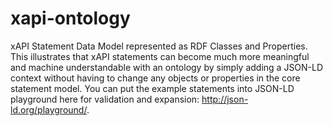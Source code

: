# xapi-ontology
xAPI Statement Data Model represented as RDF Classes and Properties. This illustrates that xAPI statements can become much more meaningful and machine understandable with an ontology by simply adding a JSON-LD context without having to change any objects or properties in the core statement model. You can put the example statements into JSON-LD playground here for validation and expansion: http://json-ld.org/playground/. 
